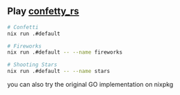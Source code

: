 ## Play [confetty_rs](https://github.com/Handfish/confetty_rs)
```bash
# Confetti
nix run .#default

# Fireworks
nix run .#default -- --name fireworks

# Shooting Stars
nix run .#default -- --name stars
```

you can also try the original GO implementation on nixpkg
